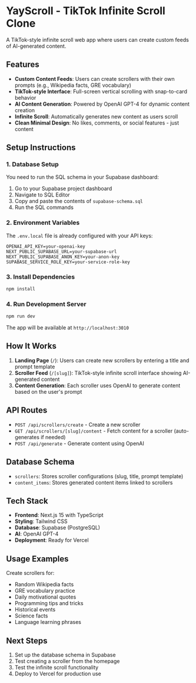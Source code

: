 # YayScroll - TikTok Infinite Scroll Clone

A TikTok-style infinite scroll web app where users can create custom feeds of AI-generated content.

## Features

- **Custom Content Feeds**: Users can create scrollers with their own prompts (e.g., Wikipedia facts, GRE vocabulary)
- **TikTok-style Interface**: Full-screen vertical scrolling with snap-to-card behavior
- **AI Content Generation**: Powered by OpenAI GPT-4 for dynamic content creation
- **Infinite Scroll**: Automatically generates new content as users scroll
- **Clean Minimal Design**: No likes, comments, or social features - just content

## Setup Instructions

### 1. Database Setup

You need to run the SQL schema in your Supabase dashboard:

1. Go to your Supabase project dashboard
2. Navigate to SQL Editor
3. Copy and paste the contents of `supabase-schema.sql`
4. Run the SQL commands

### 2. Environment Variables

The `.env.local` file is already configured with your API keys:

```
OPENAI_API_KEY=your-openai-key
NEXT_PUBLIC_SUPABASE_URL=your-supabase-url
NEXT_PUBLIC_SUPABASE_ANON_KEY=your-anon-key
SUPABASE_SERVICE_ROLE_KEY=your-service-role-key
```

### 3. Install Dependencies

```bash
npm install
```

### 4. Run Development Server

```bash
npm run dev
```

The app will be available at `http://localhost:3010`

## How It Works

1. **Landing Page** (`/`): Users can create new scrollers by entering a title and prompt template
2. **Scroller Feed** (`/[slug]`): TikTok-style infinite scroll interface showing AI-generated content
3. **Content Generation**: Each scroller uses OpenAI to generate content based on the user's prompt

## API Routes

- `POST /api/scrollers/create` - Create a new scroller
- `GET /api/scrollers/[slug]/content` - Fetch content for a scroller (auto-generates if needed)
- `POST /api/generate` - Generate content using OpenAI

## Database Schema

- `scrollers`: Stores scroller configurations (slug, title, prompt template)
- `content_items`: Stores generated content items linked to scrollers

## Tech Stack

- **Frontend**: Next.js 15 with TypeScript
- **Styling**: Tailwind CSS
- **Database**: Supabase (PostgreSQL)
- **AI**: OpenAI GPT-4
- **Deployment**: Ready for Vercel

## Usage Examples

Create scrollers for:
- Random Wikipedia facts
- GRE vocabulary practice
- Daily motivational quotes
- Programming tips and tricks
- Historical events
- Science facts
- Language learning phrases

## Next Steps

1. Set up the database schema in Supabase
2. Test creating a scroller from the homepage
3. Test the infinite scroll functionality
4. Deploy to Vercel for production use

